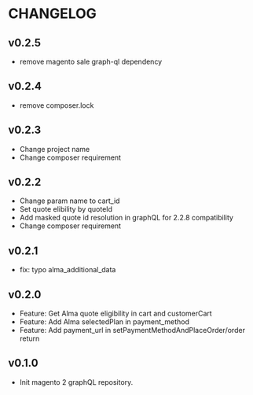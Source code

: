 CHANGELOG
=========

v0.2.5
------
* remove magento sale graph-ql dependency

v0.2.4
------
* remove composer.lock

v0.2.3
------
* Change project name
* Change composer requirement

v0.2.2
------
 * Change param name to cart_id
 * Set quote elibility by quoteId
 * Add masked quote id resolution in graphQL for 2.2.8 compatibility
 * Change composer requirement

v0.2.1
------

* fix: typo alma_additional_data

v0.2.0
------

* Feature: Get Alma quote eligibility in cart and customerCart
* Feature: Add Alma selectedPlan in payment_method
* Feature: Add payment_url in setPaymentMethodAndPlaceOrder/order return 

v0.1.0
------

* Init magento 2 graphQL repository.

